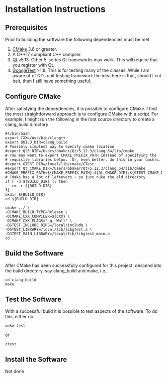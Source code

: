 # Installation Instructions

## Prerequisites

Prior to building the software the following dependencies must be met

  1. [CMake](https://cmake.org/) 3.6 or greater.
  2. A C++17 compliant C++ compiler.
  3. [Qt](https://www.qt.io/download) v5.13.  Other 5-series Qt frameworks may work.  This will require that you register with Qt.
  4. [GoogleTest](https://github.com/google/googletest) >1.8.  This is for testing many of the classes.  While I am aware of of Qt's unit testing framework the idea here is that, should I cut bait, then I still have something useful. 
 
## Configure CMake

After satisfying the dependencies, it is possible to configure CMake.  I find the most straightforward approach is to configure CMake with a script.  For example, I might run the following in the root source directory to create a clang\_build directory

    #!/bin/bash
    export CXX=/usr/bin/clang++
    export BUILD_DIR=clang_build
    # Possibly simplest way to specify cmake location
    #export Qt5_DIR=/Users/bbaker/Qt/5.12.3/clang_64/lib/cmake
    # You may want to export CMAKE_PREFIX_PATH instead of specifying the 
    # requisite libraries below.  Or, even better, do this in your bashrc.
    #export GTEST_DIR=/local/lib/cmake/GTest
    #export Qt_CMAKE_DIR=/Users/bbaker/Qt/5.12.3/clang_64/lib/cmake
    #CMAKE_PREFIX_PATH=${CMAKE_PREFIX_PATH}:${Qt_CMAKE_DIR}:${GTEST_CMAKE_DIR}
    # CMake has a lot of leftovers - so just nuke the old directory
    if [ -d ${BUILD_DIR} ]; then
       rm -r ${BUILD_DIR}
    fi
    mkdir ${BUILD_DIR}
    cd ${BUILD_DIR}

    cmake ../ \
    -DCMAKE_BUILD_TYPE=Release \
    -DCMAKE_CXX_COMPILER=${CXX} \
    -DCMAKE_CXX_FLAGS="-g -Wall" \
    -DGTEST_INCLUDE_DIRS=/local/include \
    -DGTEST_LIBRARY=/local/lib/libgtest.a \
    -DGTEST_MAIN_LIBRARY=/local/lib/libgtest_main.a
    cd ..

## Build the Software

After CMake has been successfully configured for this project, descend into the build directory, say clang\_build and make, i.e.,

    cd clang_build
    make

## Test the Software

With a successful build it is possible to test aspects of the software.  To do this, either do

    make test

or 

    ctest

## Install the Software

Not done

